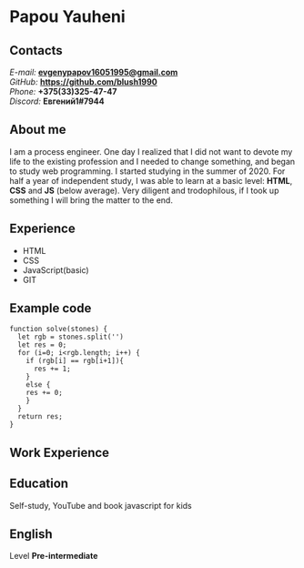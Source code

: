 # Papou Yauheni  
## Contacts    
*E-mail:* **evgenypapov16051995@gmail.com**  
*GitHub:* **https://github.com/blush1990**  
*Phone:* **+375(33)325-47-47**  
*Discord:* **Евгений1#7944**


## About me    

  I am a process engineer. One day I realized that I did not want to devote my life to the existing profession and I needed to change something, and began to study web programming. I started studying in the summer of 2020. For half a year of independent study, I was able to learn at a basic level: **HTML**, **CSS** and **JS** (below average). Very diligent and trodophilous, if I took up something I will bring the matter to the end.


## Experience    
* HTML  
* CSS  
* JavaScript(basic)  
* GIT

## Example code    
```
function solve(stones) {
  let rgb = stones.split('')
  let res = 0;
  for (i=0; i<rgb.length; i++) {
    if (rgb[i] == rgb[i+1]){
      res += 1;
    }
    else {
    res += 0;
    }
  }
  return res;
}
```
## Work Experience
## Education    
Self-study, YouTube and book javascript for kids
## English    
  Level **Pre-intermediate**
